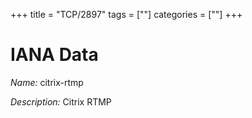 +++
title = "TCP/2897"
tags = [""]
categories = [""]
+++

# IANA Data

_Name:_ citrix-rtmp

_Description:_ Citrix RTMP

